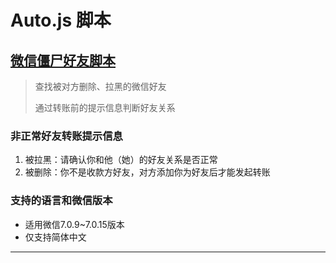 # Auto.js 脚本

## [微信僵尸好友脚本](./we_chat_zombie_friends/)
> 查找被对方删除、拉黑的微信好友
>
> 通过转账前的提示信息判断好友关系

### 非正常好友转账提示信息
1. 被拉黑：请确认你和他（她）的好友关系是否正常
2. 被删除：你不是收款方好友，对方添加你为好友后才能发起转账

### 支持的语言和微信版本
* 适用微信7.0.9~7.0.15版本
* 仅支持简体中文
---------------------------------------------------------